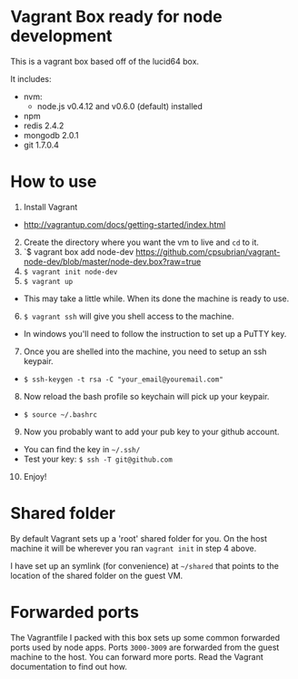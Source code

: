 # Vagrant Box ready for node development

This is a vagrant box based off of the lucid64 box.

It includes:

  - nvm: 
    - node.js v0.4.12 and v0.6.0 (default) installed
  - npm
  - redis 2.4.2
  - mongodb 2.0.1
  - git 1.7.0.4
  
# How to use

1. Install Vagrant 
  - http://vagrantup.com/docs/getting-started/index.html
2. Create the directory where you want the vm to live and `cd` to it.
3. `$ vagrant box add node-dev https://github.com/cpsubrian/vagrant-node-dev/blob/master/node-dev.box?raw=true
4. `$ vagrant init node-dev`
5. `$ vagrant up`
  - This may take a little while.  When its done the machine is ready 
    to use.
6. `$ vagrant ssh` will give you shell access to the machine.
  - In windows you'll need to follow the instruction to set up
    a PuTTY key.
7. Once you are shelled into the machine, you need to setup an ssh keypair.
  - `$ ssh-keygen -t rsa -C "your_email@youremail.com"`
8. Now reload the bash profile so keychain will pick up your keypair.
  - `$ source ~/.bashrc`
9. Now you probably want to add your pub key to your github account.
  - You can find the key in `~/.ssh/`
  - Test your key: `$ ssh -T git@github.com`
10. Enjoy!

# Shared folder

By default Vagrant sets up a 'root' shared folder for you.  On the host
machine it will be wherever you ran `vagrant init` in step 4 above.

I have set up an symlink (for convenience) at `~/shared` that points 
to the location of the shared folder on the guest VM.

# Forwarded ports

The Vagrantfile I packed with this box sets up some common forwarded
ports used by node apps.  Ports `3000-3009` are forwarded from the
guest machine to the host.  You can forward more ports.  Read the 
Vagrant documentation to find out how.
